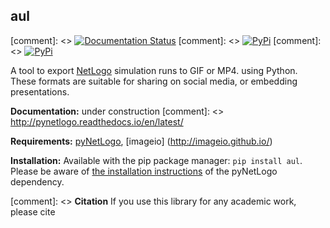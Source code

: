 ## aul

[comment]: <> [![Documentation Status](https://readthedocs.org/projects/emaworkbench/badge/?version=latest)](http://pynetlogo.readthedocs.org/en/latest/?badge=master)
[comment]: <> [![PyPi](https://img.shields.io/pypi/v/pynetlogo.svg)](https://pypi.python.org/pypi/pynetlogo)
[comment]: <> [![PyPi](https://img.shields.io/pypi/dm/pynetlogo.svg)](https://pypi.python.org/pypi/pynetlogo)

A tool to export [NetLogo](https://ccl.northwestern.edu/netlogo/) simulation runs to GIF or MP4. using Python.
These formats are suitable for sharing on social media, or embedding presentations.

**Documentation:** under construction
[comment]: <> http://pynetlogo.readthedocs.io/en/latest/

**Requirements:** [pyNetLogo](http://pynetlogo.readthedocs.io/en/latest/), [imageio] (http://imageio.github.io/)

**Installation:** Available with the pip package manager: `pip install aul`.
Please be aware of [the installation instructions](https://pynetlogo.readthedocs.io/en/latest/install.html)
of the pyNetLogo dependency.


[comment]: <> **Citation** If you use this library for any academic work, please cite
